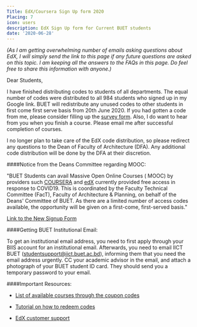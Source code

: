 ```yaml
---
Title: EdX/Coursera Sign Up form 2020
Placing: 7
icon: users
description: EdX Sign Up form for Current BUET students
date: '2020-06-28'
---
```


*(As I am getting overwhelming number of emails asking questions about EdX, I will simply send the link to this page if any future questions are asked on this topic. I am keeping all the answers to the FAQs in this page. Do feel free to share this information with anyone.)*

Dear Students,

I have finished distributing codes to students of all departments. The equal number of codes were distributed to all 984 students who signed up in my Google link. BUET will redistribute any unused codes to other students in first come first serve basis from 20th June 2020. If you had gotten a code from me, please consider filling up the [survey form](https://forms.gle/gVH9hzd1hPSUPhz16  ). Also, I do want to hear from you when you finish a course. Please email me after successful completion of courses.

I no longer plan to take care of the EdX code distribution, so please redirect any questions to the Dean of Faculty of Architecture (DFA). Any additional code distribution will be done by the DFA at their discretion. 

####Notice from the Deans Committee regarding MOOC:

"BUET Students can avail Massive Open Online Courses ( MOOC) by providers such [COURSERA](https://www.coursera.org/ ) and [edX](https://www.edx.org/ ) currently provided free access in response to COVID19. This is coordinated by the Faculty Technical Committee (FacT), Faculty of Architecture & Planning, on behalf of the Deans' Committee of BUET. 
As there are a limited number of access codes available, the opportunity will be given on a first-come, first-served basis." 

[Link to the New Signup Form](https://docs.google.com/forms/d/1QitGgXBZTQ1mkUQjRNGx6ezA0RjPif2cBoInZq9aAeI)

####Getting BUET Institutional Email:

To get an institutional email address, you need to first apply through your BIIS account for an institutional email. Afterwards, you need to email IICT BUET (studentsupport@iict.buet.ac.bd), informing them that you need the email address urgently. CC your academic advisor in the email, and attach a photograph of your BUET student ID card. They should send you a temporary password to your email.

####Important Resources:

* [List of available courses through the coupon codes](https://docs.google.com/spreadsheets/d/10huGunGcPQQpsoJicL8ZDUrBaOKxtA5ODgOPKfsYokM/htmlview?ts=5e98ba6d&pru=AAABcr3nAFc)

* [Tutorial on how to redeem codes](https://docs.google.com/document/d/1HQhK25_E_MsmIIQTO4PJ8zDalmVlBUKvIGx0OVFw4jk/edit?usp=sharing)

* [EdX customer support](https://courses.edx.org/support/contact_us)
